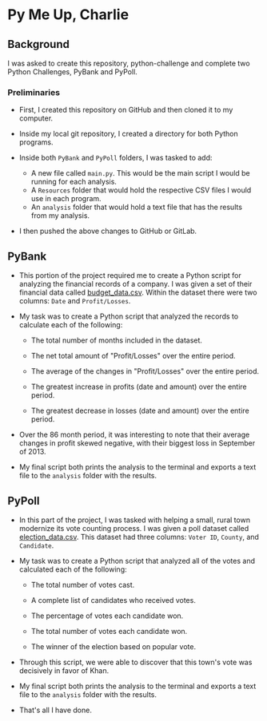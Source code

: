 # Py Me Up, Charlie

## Background

I was asked to create this repository, python-challenge and complete two Python Challenges, PyBank and PyPoll. 

### Preliminaries

* First, I created this repository on GitHub and then cloned it to my computer.

* Inside my local git repository, I created a directory for both Python programs. 

* Inside both `PyBank` and `PyPoll` folders, I was tasked to add:

  * A new file called `main.py`. This would be the main script I would be running for each analysis.
  * A `Resources` folder that would hold the respective CSV files I would use in each program. 
  * An `analysis` folder that would hold a text file that has the results from my analysis.

* I then pushed the above changes to GitHub or GitLab.

## PyBank

* This portion of the project required me to create a Python script for analyzing the financial records of a company. I was given a set of their financial data called [budget_data.csv](PyBank/Resources/budget_data.csv). Within the dataset there were two columns: `Date` and `Profit/Losses`. 

* My task was to create a Python script that analyzed the records to calculate each of the following:

  * The total number of months included in the dataset.

  * The net total amount of "Profit/Losses" over the entire period.

  * The average of the changes in "Profit/Losses" over the entire period.

  * The greatest increase in profits (date and amount) over the entire period.

  * The greatest decrease in losses (date and amount) over the entire period.

* Over the 86 month period, it was interesting to note that their average changes in profit skewed negative, with their biggest loss in September of 2013.

* My final script both prints the analysis to the terminal and exports a text file to the `analysis` folder with the results.

## PyPoll


* In this part of the project, I was tasked with helping a small, rural town modernize its vote counting process. I was given a poll dataset called [election_data.csv](PyPoll/Resources/election_data.csv). This dataset had three columns: `Voter ID`, `County`, and `Candidate`. 

* My task was to create a Python script that analyzed all of the votes and calculated each of the following:

  * The total number of votes cast.

  * A complete list of candidates who received votes.

  * The percentage of votes each candidate won.

  * The total number of votes each candidate won.

  * The winner of the election based on popular vote.

* Through this script, we were able to discover that this town's vote was decisively in favor of Khan.

* My final script both prints the analysis to the terminal and exports a text file to the `analysis` folder with the results.
* That's all I have done.
